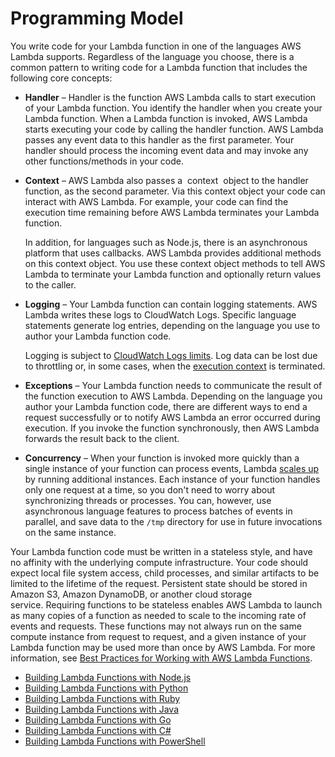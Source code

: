 # Programming Model<a name="programming-model-v2"></a>

You write code for your Lambda function in one of the languages AWS Lambda supports\. Regardless of the language you choose, there is a common pattern to writing code for a Lambda function that includes the following core concepts:
+ **Handler** – Handler is the function AWS Lambda calls to start execution of your Lambda function\. You identify the handler when you create your Lambda function\. When a Lambda function is invoked, AWS Lambda starts executing your code by calling the handler function\. AWS Lambda passes any event data to this handler as the first parameter\. Your handler should process the incoming event data and may invoke any other functions/methods in your code\.
+ **Context** – AWS Lambda also passes a  context  object to the handler function, as the second parameter\. Via this context object your code can interact with AWS Lambda\. For example, your code can find the execution time remaining before AWS Lambda terminates your Lambda function\. 

  In addition, for languages such as Node\.js, there is an asynchronous platform that uses callbacks\. AWS Lambda provides additional methods on this context object\. You use these context object methods to tell AWS Lambda to terminate your Lambda function and optionally return values to the caller\.
+ **Logging** – Your Lambda function can contain logging statements\. AWS Lambda writes these logs to CloudWatch Logs\. Specific language statements generate log entries, depending on the language you use to author your Lambda function code\.

  Logging is subject to [CloudWatch Logs limits](https://docs.aws.amazon.com/AmazonCloudWatch/latest/logs/cloudwatch_limits_cwl.html)\. Log data can be lost due to throttling or, in some cases, when the [execution context](running-lambda-code.md) is terminated\.
+ **Exceptions** – Your Lambda function needs to communicate the result of the function execution to AWS Lambda\. Depending on the language you author your Lambda function code, there are different ways to end a request successfully or to notify AWS Lambda an error occurred during execution\. If you invoke the function synchronously, then AWS Lambda forwards the result back to the client\.
+ **Concurrency** – When your function is invoked more quickly than a single instance of your function can process events, Lambda [scales up](scaling.md) by running additional instances\. Each instance of your function handles only one request at a time, so you don't need to worry about synchronizing threads or processes\. You can, however, use asynchronous language features to process batches of events in parallel, and save data to the `/tmp` directory for use in future invocations on the same instance\.

 Your Lambda function code must be written in a stateless style, and have no affinity with the underlying compute infrastructure\. Your code should expect local file system access, child processes, and similar artifacts to be limited to the lifetime of the request\. Persistent state should be stored in Amazon S3, Amazon DynamoDB, or another cloud storage service\. Requiring functions to be stateless enables AWS Lambda to launch as many copies of a function as needed to scale to the incoming rate of events and requests\. These functions may not always run on the same compute instance from request to request, and a given instance of your Lambda function may be used more than once by AWS Lambda\. For more information, see [Best Practices for Working with AWS Lambda Functions](best-practices.md)\.
+ [Building Lambda Functions with Node\.js](programming-model.md)
+ [Building Lambda Functions with Python](python-programming-model.md)
+ [Building Lambda Functions with Ruby](lambda-ruby.md)
+ [Building Lambda Functions with Java](java-programming-model.md)
+ [Building Lambda Functions with Go](go-programming-model.md)
+ [Building Lambda Functions with C\#](dotnet-programming-model.md)
+ [Building Lambda Functions with PowerShell](powershell-programming-model.md)